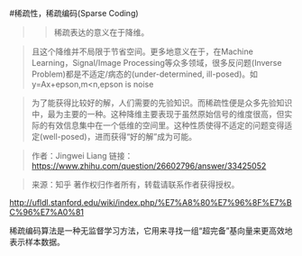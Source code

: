 #稀疏性，稀疏编码(Sparse Coding)

> >稀疏表达的意义在于降维。

>且这个降维并不局限于节省空间。更多地意义在于，在Machine Learning，Signal/Image Processing等众多领域，很多反问题(Inverse Problem)都是不适定/病态的(under-determined, ill-posed)。如 y=Ax+epson,m<n,epson is noise

>为了能获得比较好的解，人们需要的先验知识。而稀疏性便是众多先验知识中，最为主要的一种。这种降维主要表现于虽然原始信号的维度很高，但实际的有效信息集中在一个低维的空间里。这种性质使得不适定的问题变得适定(well-posed)，进而获得“好的解”成为可能。

>作者：Jingwei Liang
链接：https://www.zhihu.com/question/26602796/answer/33425052

>来源：知乎
著作权归作者所有，转载请联系作者获得授权。



http://ufldl.stanford.edu/wiki/index.php/%E7%A8%80%E7%96%8F%E7%BC%96%E7%A0%81

稀疏编码算法是一种无监督学习方法，它用来寻找一组“超完备”基向量来更高效地表示样本数据。
